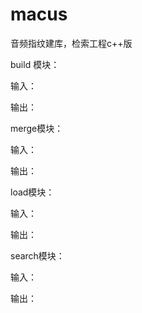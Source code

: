 # macus
音频指纹建库，检索工程c++版


build 模块：

输入：

输出：

merge模块：

输入：

输出：

load模块：

输入：

输出：

search模块：

输入：

输出：
